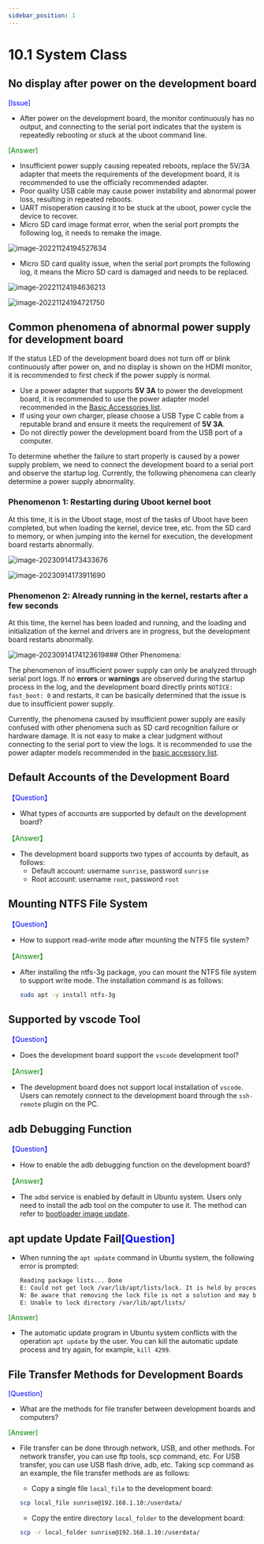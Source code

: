 ```yaml
---
sidebar_position: 1
---
```

# 10.1 System Class

## No display after power on the development board

<font color='Blue'>[Issue]</font> 

- After power on the development board, the monitor continuously has no output, and connecting to the serial port indicates that the system is repeatedly rebooting or stuck at the uboot command line.

<font color='Green'>[Answer]</font> 

- Insufficient power supply causing repeated reboots, replace the 5V/3A adapter that meets the requirements of the development board, it is recommended to use the officially recommended adapter.
- Poor quality USB cable may cause power instability and abnormal power loss, resulting in repeated reboots.
- UART misoperation causing it to be stuck at the uboot, power cycle the device to recover.
- Micro SD card image format error, when the serial port prompts the following log, it needs to remake the image.

![image-20221124194527634](./image/system/image-20221124194527634.png)

- Micro SD card quality issue, when the serial port prompts the following log, it means the Micro SD card is damaged and needs to be replaced.

![image-20221124194636213](./image/system/image-20221124194636213.png)

![image-20221124194721750](./image/system/image-20221124194721750.png)

## Common phenomena of abnormal power supply for development board

If the status LED of the development board does not turn off or blink continuously after power on, and no display is shown on the HDMI monitor, it is recommended to first check if the power supply is normal.

- Use a power adapter that supports **5V 3A** to power the development board, it is recommended to use the power adapter model recommended in the [Basic Accessories list](/hardware_development/rdk_x3/accessory#basic_accessories).
- If using your own charger, please choose a USB Type C cable from a reputable brand and ensure it meets the requirement of **5V 3A**.
- Do not directly power the development board from the USB port of a computer.

To determine whether the failure to start properly is caused by a power supply problem, we need to connect the development board to a serial port and observe the startup log. Currently, the following phenomena can clearly determine a power supply abnormality.

### Phenomenon 1: Restarting during Uboot kernel boot

At this time, it is in the Uboot stage, most of the tasks of Uboot have been completed, but when loading the kernel, device tree, etc. from the SD card to memory, or when jumping into the kernel for execution, the development board restarts abnormally.

![image-20230914173433676](image/system/image-20230914173433676.png)

![image-20230914173911690](image/system/image-20230914173911690.png)

### Phenomenon 2: Already running in the kernel, restarts after a few seconds

At this time, the kernel has been loaded and running, and the loading and initialization of the kernel and drivers are in progress, but the development board restarts abnormally.

![image-20230914174123619](image/system/image-20230914174123619.png)### Other Phenomena:

The phenomenon of insufficient power supply can only be analyzed through serial port logs. If no **errors** or **warnings** are observed during the startup process in the log, and the development board directly prints `NOTICE: fast_boot: 0` and restarts, it can be basically determined that the issue is due to insufficient power supply.

Currently, the phenomena caused by insufficient power supply are easily confused with other phenomena such as SD card recognition failure or hardware damage. It is not easy to make a clear judgment without connecting to the serial port to view the logs. It is recommended to use the power adapter models recommended in the [basic accessory list](/hardware_development/rdk_x3/accessory#basic_accessories).

## Default Accounts of the Development Board

<font color='Blue'>【Question】</font>

- What types of accounts are supported by default on the development board?

<font color='Green'>【Answer】</font>

- The development board supports two types of accounts by default, as follows:
  - Default account: username `sunrise`, password `sunrise`
  - Root account: username `root`, password `root`

## Mounting NTFS File System
<font color='Blue'>【Question】</font>

- How to support read-write mode after mounting the NTFS file system?

<font color='Green'>【Answer】</font>

- After installing the ntfs-3g package, you can mount the NTFS file system to support write mode. The installation command is as follows:
    ```bash
    sudo apt -y install ntfs-3g
    ```

## Supported by vscode Tool
<font color='Blue'>【Question】</font>

- Does the development board support the `vscode` development tool?

<font color='Green'>【Answer】</font>

- The development board does not support local installation of `vscode`. Users can remotely connect to the development board through the `ssh-remote` plugin on the PC.

## adb Debugging Function
<font color='Blue'>【Question】</font>

- How to enable the adb debugging function on the development board?

<font color='Green'>【Answer】</font>

- The `adbd` service is enabled by default in Ubuntu system. Users only need to install the adb tool on the computer to use it. The method can refer to [bootloader image update](https://developer.horizon.ai/forumDetail/88859074455714818).

## apt update Update Fail<font color='Blue'>[Question]</font> 

- When running the `apt update` command in Ubuntu system, the following error is prompted:
    ```bash
    Reading package lists... Done
    E: Could not get lock /var/lib/apt/lists/lock. It is held by process 4299 (apt-get)
    N: Be aware that removing the lock file is not a solution and may break your system.
    E: Unable to lock directory /var/lib/apt/lists/
    ```

<font color='Green'>[Answer]</font> 

- The automatic update program in Ubuntu system conflicts with the operation `apt update` by the user. You can kill the automatic update process and try again, for example, `kill 4299`.

## File Transfer Methods for Development Boards

<font color='Blue'>[Question]</font> 

- What are the methods for file transfer between development boards and computers?

<font color='Green'>[Answer]</font> 

- File transfer can be done through network, USB, and other methods. For network transfer, you can use ftp tools, scp command, etc. For USB transfer, you can use USB flash drive, adb, etc. Taking scp command as an example, the file transfer methods are as follows:

    - Copy a single file `local_file` to the development board:

    ```bash
    scp local_file sunrise@192.168.1.10:/userdata/
    ```

    - Copy the entire directory `local_folder` to the development board:

    ```bash
    scp -r local_folder sunrise@192.168.1.10:/userdata/
    ```